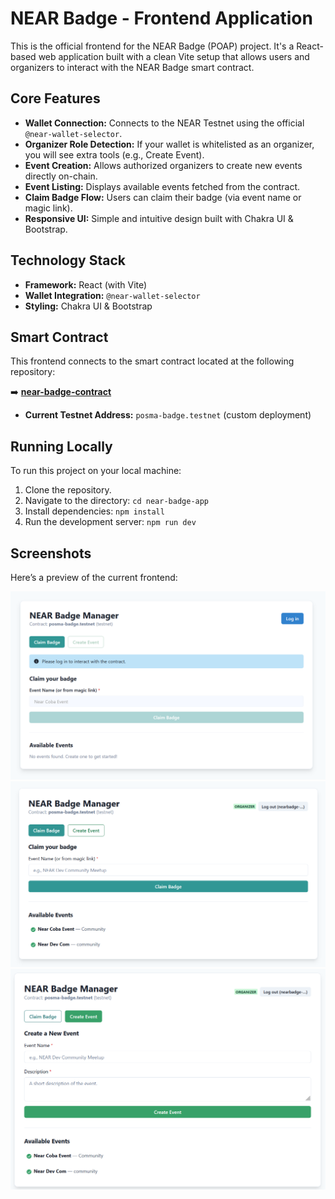 # NEAR Badge - Frontend Application

This is the official frontend for the NEAR Badge (POAP) project. It's a React-based web application built with a clean Vite setup that allows users and organizers to interact with the NEAR Badge smart contract.

## Core Features
- **Wallet Connection:** Connects to the NEAR Testnet using the official `@near-wallet-selector`.
- **Organizer Role Detection:** If your wallet is whitelisted as an organizer, you will see extra tools (e.g., Create Event).
- **Event Creation:** Allows authorized organizers to create new events directly on-chain.
- **Event Listing:** Displays available events fetched from the contract.
- **Claim Badge Flow:** Users can claim their badge (via event name or magic link).
- **Responsive UI:** Simple and intuitive design built with Chakra UI & Bootstrap.

## Technology Stack
- **Framework:** React (with Vite)
- **Wallet Integration:** `@near-wallet-selector`
- **Styling:** Chakra UI & Bootstrap

## Smart Contract
This frontend connects to the smart contract located at the following repository:

➡️ **[near-badge-contract](https://github.com/Psianturi/near-badge-contract)**

- **Current Testnet Address:** `posma-badge.testnet` (custom deployment)

## Running Locally
To run this project on your local machine:
1. Clone the repository.
2. Navigate to the directory: `cd near-badge-app`
3. Install dependencies: `npm install`
4. Run the development server: `npm run dev`

## Screenshots
Here’s a preview of the current frontend:

![Homepage Screenshot](./image-2.png)
![Organizer Dashboard](./image-3.png)
![Claim Badge Flow](./image-4.png)